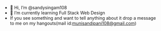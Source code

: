 - 👋 Hi, I’m @sandysingam108
- 🌱 I’m currently learning Full Stack Web Design
- If you see something and want to tell anything about it drop a message to me on my hangouts(mail id:munisandipani108@gmail.com) 
